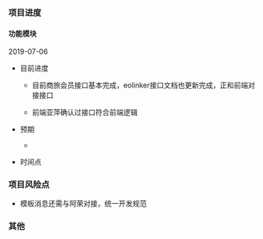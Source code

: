 ### 项目进度

#### 功能模块   

2019-07-06

- 目前进度

    - 目前商旅会员接口基本完成，eolinker接口文档也更新完成，正和前端对接接口

    - 前端亚萍确认过接口符合前端逻辑

- 预期

    - 

- 时间点


### 项目风险点

- 模板消息还需与阿荣对接，统一开发规范

### 其他